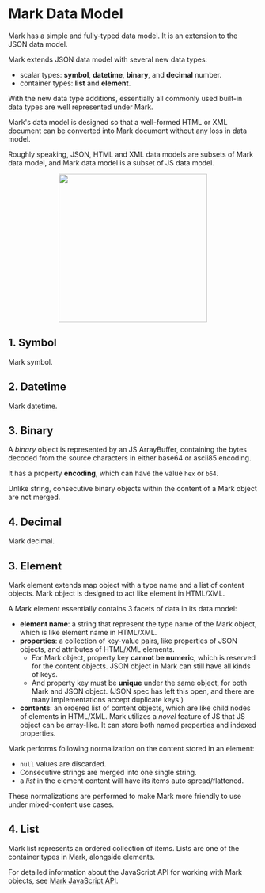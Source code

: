 # Mark Data Model

Mark has a simple and fully-typed data model. It is an extension to the JSON data model. 

Mark extends JSON data model with several new data types:
- scalar types: **symbol**, **datetime**, **binary**, and **decimal** number.
- container types: **list** and **element**.

With the new data type additions, essentially all commonly used built-in data types are well represented under Mark.

Mark's data model is designed so that a well-formed HTML or XML document can be converted into Mark document without any loss in data model.

Roughly speaking, JSON, HTML and XML data models are subsets of Mark data model, and Mark data model is a subset of JS data model.

<div align="center">
<img align='center' src='https://mark.js.org/data-model.png' width='300'>
</div>

## 1. Symbol

Mark symbol.

## 2. Datetime

Mark datetime.

## 3. Binary

A *binary* object is represented by an JS ArrayBuffer, containing the bytes decoded from the source characters in either base64 or ascii85 encoding.

It has a property **encoding**, which can have the value `hex` or `b64`.

Unlike string, consecutive binary objects within the content of a Mark object are not merged.

## 4. Decimal

Mark decimal.

## 3. Element

Mark element extends map object with a type name and a list of content objects. Mark object is designed to act like element in HTML/XML.

A Mark element essentially contains 3 facets of data in its data model:

- **element name**: a string that represent the type name of the Mark object, which is like element name in HTML/XML. 
- **properties**: a collection of key-value pairs, like properties of JSON objects, and attributes of HTML/XML elements. 
  - For Mark object, property key **cannot be numeric**, which is reserved for the content objects. JSON object in Mark can still have all kinds of keys.
  - And property key must be **unique** under the same object, for both Mark and JSON object. (JSON spec has left this open, and there are many implementations accept duplicate keys.)
- **contents**: an ordered list of content objects, which are like child nodes of elements in HTML/XML. Mark utilizes a *novel* feature of JS that JS object can be array-like. It can store both named properties and indexed properties.

Mark performs following normalization on the content stored in an element:

- `null` values are discarded.
- Consecutive strings are merged into one single string.
- a *list* in the element content will have its items auto spread/flattened.

These normalizations are performed to make Mark more friendly to use under mixed-content use cases.

## 4. List

Mark list represents an ordered collection of items. Lists are one of the container types in Mark, alongside elements.

For detailed information about the JavaScript API for working with Mark objects, see [Mark JavaScript API](mark-js-api.md).



